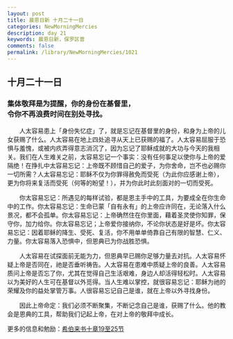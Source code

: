 ```yaml
---
layout: post
title: 晨恩日新 十月二十一日
categories: NewMorningMercies
description: day 21
keywords: 晨恩日新，保罗区普
comments: false
permalink: /library/NewMorningMercies/1021
---
```


## 十月二十一日

### 集体敬拜是为提醒，你的身份在基督里， <br> 令你不再浪费时间在别处寻找。

&emsp;&emsp;人太容易患上「身份失忆症」了，就是忘记在基督里的身份，和身为上帝的儿女获赐了什么。人太容易在地上四处追寻从天上已获赐的福了。人太容易屈服于恐惧与羞愧，或被内疚弄得意志消沉了，因为忘记了耶稣成就的大功与今天的我相关。我们在人生难关之前，太容易忘记一个事实：没有任何事足以使你与上帝的爱隔绝！在挣扎中太容易忘记：上帝既不顾惜自己的爱子，为你舍命，岂不也必赐你一切所需？人太容易忘记：耶稣不仅为你罪得赦免而受死（为此你应感谢上帝），更为你将来复活而受死（何等的盼望！），并为你此时此刻面对的一切而受死。

&emsp;&emsp;你太容易忘记：所遇见的每样试验，都是恩主手中的工具，为要成全在你生命中的工作。你太容易忘记：生命已蒙「自有永有」的上帝应许同在，无论落入什么景况，都不会孤单。你太容易忘记：上帝确然住在你里面，藉着圣灵使你知罪，保守你，加力给你。你太容易忘记；上帝爱你接纳你，不论你状态是好是坏。你太容易忘记：因着耶稣的降生、受死、复活，你不用单单倚靠自己有限的智慧、仁义、力量。你太容易落入恐惧中，但恩典已为你战胜恐惧。

&emsp;&emsp;人太容易在试探面前无能为力，但恩典早已赐你足够力量去对抗。人太容易怀疑上帝是否同在，祂是否垂听祷告。人太容易在患难中质疑上帝的良善。人太容易质问上帝是否忘了你，尤其在觉得自己生活艰难，身边人却活得轻松时。人太容易以为美好的人生可在基督以外觅得。当人生难以掌控，就很容易忘记：耶稣为祂的荣耀及你的益处掌管万事。人很容易忘记自己是谁，就在上帝以外寻找身份。

&emsp;&emsp;因此上帝命定：我们必须不断聚集，不断记念自己是谁，获赐了什么。他的教会是恩典的工具，帮助我们记起上帝，在对上帝的敬拜中成长。

更多的信息和勉励：[希伯来书十章19至25节]()
